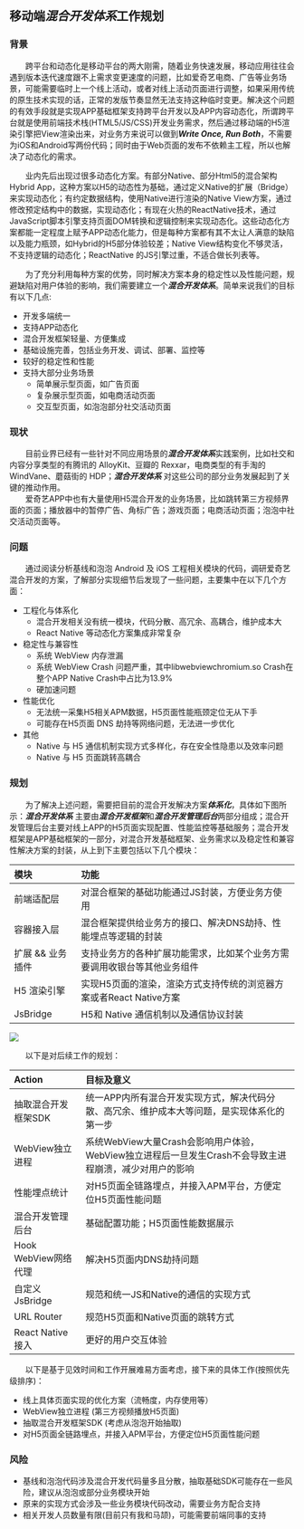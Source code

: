 ## 移动端***混合开发体系***工作规划
### 背景
&emsp;&emsp;跨平台和动态化是移动平台的两大刚需，随着业务快速发展，移动应用往往会遇到版本迭代速度跟不上需求变更速度的问题，比如爱奇艺电商、广告等业务场景，可能需要临时上一个线上活动，或者对线上活动页面进行调整，如果采用传统的原生技术实现的话，正常的发版节奏显然无法支持这种临时变更。解决这个问题的有效手段就是实现APP基础框架支持跨平台开发以及APP内容动态化，所谓跨平台就是使用前端技术栈(HTML5/JS/CSS)开发业务需求，然后通过移动端的H5渲染引擎把View渲染出来，对业务方来说可以做到***Write Once, Run Both***，不需要为iOS和Android写两份代码；同时由于Web页面的发布不依赖主工程，所以也解决了动态化的需求。

&emsp;&emsp;业内先后出现过很多动态化方案。有部分Native、部分Html5的混合架构Hybrid App，这种方案以H5的动态性为基础，通过定义Native的扩展（Bridge）来实现动态化；有约定数据结构，使用Native进行渲染的Native View方案，通过修改预定结构中的数据，实现动态化；有现在火热的ReactNative技术，通过JavaScript脚本引擎支持页面DOM转换和逻辑控制来实现动态化。这些动态化方案都能一定程度上赋予APP动态化能力，但是每种方案都有其不太让人满意的缺陷以及能力瓶颈，如Hybrid的H5部分体验较差；Native View结构变化不够灵活，不支持逻辑的动态化；ReactNative 的JS引擎过重，不适合做长列表等。

&emsp;&emsp;为了充分利用每种方案的优势，同时解决方案本身的稳定性以及性能问题，规避缺陷对用户体验的影响，我们需要建立一个***混合开发体系***。简单来说我们的目标有以下几点:
- 开发多端统一
- 支持APP动态化
- 混合开发框架轻量、方便集成
- 基础设施完善，包括业务开发、调试、部署、监控等
- 较好的稳定性和性能
- 支持大部分业务场景
	- 简单展示型页面，如广告页面
	- 复杂展示型页面，如电商活动页面
	- 交互型页面，如泡泡部分社交活动页面

### 现状
&emsp;&emsp;目前业界已经有一些针对不同应用场景的***混合开发体系***实践案例，比如社交和内容分享类型的有腾讯的 AlloyKit、豆瓣的 Rexxar，电商类型的有手淘的 WindVane、蘑菇街的 HDP；***混合开发体系*** 对这些公司的部分业务发展起到了关键的推动作用。
<br>&emsp;&emsp;爱奇艺APP中也有大量使用H5混合开发的业务场景，比如跳转第三方视频界面的页面；播放器中的暂停广告、角标广告；游戏页面；电商活动页面；泡泡中社交活动页面等。

### 问题
&emsp;&emsp;通过阅读分析基线和泡泡 Android 及 iOS 工程相关模块的代码，调研爱奇艺混合开发的方案，了解部分实现细节后发现了一些问题，主要集中在以下几个方面：
- 工程化与体系化
	- 混合开发相关没有统一模块，代码分散、高冗余、高耦合，维护成本大
	- React Native 等动态化方案集成非常复杂
- 稳定性与兼容性
	- 系统 WebView 内存泄漏
	- 系统 WebView Crash 问题严重，其中libwebviewchromium.so Crash在整个APP Native Crash中占比为13.9%
	- 硬加速问题
- 性能优化
	- 无法统一采集H5相关APM数据，H5页面性能瓶颈定位无从下手
	- 可能存在H5页面 DNS 劫持等网络问题，无法进一步优化
- 其他
	- Native 与 H5 通信机制实现方式多样化，存在安全性隐患以及效率问题
	- Native 与 H5 页面跳转高耦合

### 规划
&emsp;&emsp;为了解决上述问题，需要把目前的混合开发解决方案***体系化***，具体如下图所示：***混合开发体系*** 主要由***混合开发框架***和***混合开发管理后台***两部分组成；混合开发管理后台主要对线上APP的H5页面实现配置、性能监控等基础服务；混合开发框架是APP基础框架的一部分，对混合开发基础框架、业务需求以及稳定性和兼容性解决方案的封装，从上到下主要包括以下几个模块：

|模块|功能
|:---|:---
|前端适配层|对混合框架的基础功能通过JS封装，方便业务方使用
|容器接入层|混合框架提供给业务方的接口、解决DNS劫持、性能埋点等逻辑的封装
|扩展 && 业务插件|支持业务方的各种扩展功能需求，比如某个业务方需要调用收银台等其他业务组件
|H5 渲染引擎|实现H5页面的渲染，渲染方式支持传统的浏览器方案或者React Native方案
|JsBridge|H5和 Native 通信机制以及通信协议封装


![](https://raw.githubusercontent.com/ustcqidi/Image/master/hybrid_arch.jpg)

&emsp;&emsp;以下是对后续工作的规划：

|Action| 目标及意义 |
| :---- | :--- |
| 抽取混合开发框架SDK |统一APP内所有混合开发实现方式，解决代码分散、高冗余、维护成本大等问题，是实现体系化的第一步
| WebView独立进程 |系统WebView大量Crash会影响用户体验，WebView独立进程后一旦发生Crash不会导致主进程崩溃，减少对用户的影响
| 性能埋点统计 | 对H5页面全链路埋点，并接入APM平台，方便定位H5页面性能问题
| 混合开发管理后台 | 基础配置功能；H5页面性能数据展示
| Hook WebView网络代理 | 解决H5页面内DNS劫持问题
| 自定义JsBridge | 规范和统一JS和Native的通信的实现方式
| URL Router|规范H5页面和Native页面的跳转方式
| React Native接入|更好的用户交互体验
&emsp;&emsp;以下是基于见效时间和工作开展难易方面考虑，接下来的具体工作(按照优先级排序)：
- 线上具体页面实现的优化方案（流畅度，内存使用等）
- WebView独立进程 (第三方视频播放H5页面)
- 抽取混合开发框架SDK (考虑从泡泡开始抽取)
- 对H5页面全链路埋点，并接入APM平台，方便定位H5页面性能问题

### 风险
- 基线和泡泡代码涉及混合开发代码量多且分散，抽取基础SDK可能存在一些风险，建议从泡泡或部分业务模块开始
- 原来的实现方式会涉及一些业务模块代码改动，需要业务方配合支持
- 相关开发人员数量有限(目前只有我和马颉)，可能需要前端同事的支持
